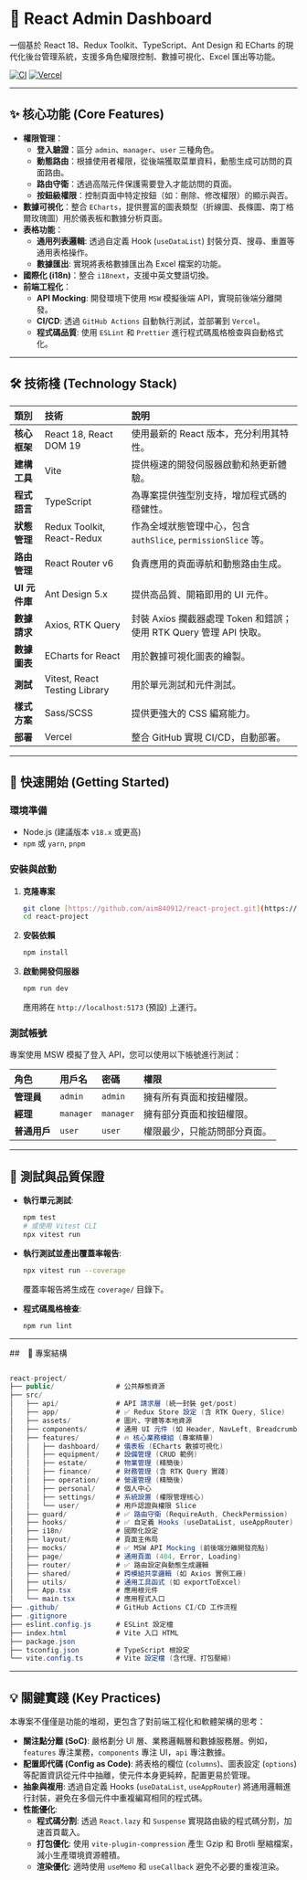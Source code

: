 # 🧩 React Admin Dashboard

一個基於 React 18、Redux Toolkit、TypeScript、Ant Design 和 ECharts 的現代化後台管理系統，支援多角色權限控制、數據可視化、Excel 匯出等功能。

[![CI](https://github.com/aim840912/react-project/actions/workflows/test.yml/badge.svg)](https://github.com/aim840912/react-project/actions/workflows/test.yml)
[![Vercel](https://vercelbadge.vercel.app/api/aim840912/react-project)](https://react-project-git-main-tienchihchengs-projects.vercel.app/login)

---

## ✨ 核心功能 (Core Features)

* **權限管理**：
    * **登入驗證**：區分 `admin`、`manager`、`user` 三種角色。
    * **動態路由**：根據使用者權限，從後端獲取菜單資料，動態生成可訪問的頁面路由。
    * **路由守衛**：透過高階元件保護需要登入才能訪問的頁面。
    * **按鈕級權限**：控制頁面中特定按鈕（如：刪除、修改權限）的顯示與否。
* **數據可視化**：整合 `ECharts`，提供豐富的圖表類型（折線圖、長條圖、南丁格爾玫瑰圖）用於儀表板和數據分析頁面。
* **表格功能**：
    * **通用列表邏輯**: 透過自定義 Hook (`useDataList`) 封裝分頁、搜尋、重置等通用表格操作。
    * **數據匯出**: 實現將表格數據匯出為 Excel 檔案的功能。
* **國際化 (i18n)**：整合 `i18next`，支援中英文雙語切換。
* **前端工程化**：
    * **API Mocking**: 開發環境下使用 `MSW` 模擬後端 API，實現前後端分離開發。
    * **CI/CD**: 透過 `GitHub Actions` 自動執行測試，並部署到 `Vercel`。
    * **程式碼品質**: 使用 `ESLint` 和 `Prettier` 進行程式碼風格檢查與自動格式化。

---

## 🛠️ 技術棧 (Technology Stack)

| 類別          | 技術                          | 說明                                                               |
| :------------ | :---------------------------- | :----------------------------------------------------------------- |
| **核心框架**  | React 18, React DOM 19        | 使用最新的 React 版本，充分利用其特性。                            |
| **建構工具**  | Vite                          | 提供極速的開發伺服器啟動和熱更新體驗。                             |
| **程式語言**  | TypeScript                    | 為專案提供強型別支持，增加程式碼的穩健性。                         |
| **狀態管理**  | Redux Toolkit, React-Redux    | 作為全域狀態管理中心，包含 `authSlice`, `permissionSlice` 等。     |
| **路由管理**  | React Router v6               | 負責應用的頁面導航和動態路由生成。                                 |
| **UI 元件庫** | Ant Design 5.x                | 提供高品質、開箱即用的 UI 元件。                                   |
| **數據請求**  | Axios, RTK Query              | 封裝 Axios 攔截器處理 Token 和錯誤；使用 RTK Query 管理 API 快取。 |
| **數據圖表**  | ECharts for React             | 用於數據可視化圖表的繪製。                                         |
| **測試**      | Vitest, React Testing Library | 用於單元測試和元件測試。                                           |
| **樣式方案**  | Sass/SCSS                     | 提供更強大的 CSS 編寫能力。                                        |
| **部署**      | Vercel                        | 整合 GitHub 實現 CI/CD，自動部署。                                 |

---

## 🚀 快速開始 (Getting Started)

### 環境準備

* Node.js (建議版本 `v18.x` 或更高)
* `npm` 或 `yarn`, `pnpm`

### 安裝與啟動

1.  **克隆專案**
    ```bash
    git clone [https://github.com/aim840912/react-project.git](https://github.com/aim840912/react-project.git)
    cd react-project
    ```

2.  **安裝依賴**
    ```bash
    npm install
    ```

3.  **啟動開發伺服器**
    ```bash
    npm run dev
    ```
    應用將在 `http://localhost:5173` (預設) 上運行。

### 測試帳號

專案使用 MSW 模擬了登入 API，您可以使用以下帳號進行測試：

| 角色         | 用戶名    | 密碼      | 權限                         |
| :----------- | :-------- | :-------- | :--------------------------- |
| **管理員**   | `admin`   | `admin`   | 擁有所有頁面和按鈕權限。     |
| **經理**     | `manager` | `manager` | 擁有部分頁面和按鈕權限。     |
| **普通用戶** | `user`    | `user`    | 權限最少，只能訪問部分頁面。 |

---

## 🧪 測試與品質保證

* **執行單元測試**:
    ```bash
    npm test
    # 或使用 Vitest CLI
    npx vitest run
    ```

* **執行測試並產出覆蓋率報告**:
    ```bash
    npx vitest run --coverage
    ```
    覆蓋率報告將生成在 `coverage/` 目錄下。

* **程式碼風格檢查**:
    ```bash
    npm run lint
    ```

---

##　📁 專案結構

```csharp

react-project/
├── public/               # 公共靜態資源
├── src/
│   ├── api/              # API 請求層 (統一封裝 get/post)
│   ├── app/              # ✅ Redux Store 設定 (含 RTK Query, Slice)
│   ├── assets/           # 圖片、字體等本地資源
│   ├── components/       # 通用 UI 元件 (如 Header, NavLeft, Breadcrumb)
│   ├── features/         # 🔥 核心業務模組 (專案精華)
│   │   ├── dashboard/    # 儀表板 (ECharts 數據可視化)
│   │   ├── equipment/    # 設備管理 (CRUD 範例)
│   │   ├── estate/       # 物業管理 (精簡後)
│   │   ├── finance/      # 財務管理 (含 RTK Query 實踐)
│   │   ├── operation/    # 營運管理 (精簡後)
│   │   ├── personal/     # 個人中心
│   │   ├── settings/     # 系統設置 (權限管理核心)
│   │   └── user/         # 用戶認證與權限 Slice
│   ├── guard/            # ✅ 路由守衛 (RequireAuth, CheckPermission)
│   ├── hooks/            # ✅ 自定義 Hooks (useDataList, useAppRouter)
│   ├── i18n/             # 國際化設定
│   ├── layout/           # 頁面主佈局
│   ├── mocks/            # ✅ MSW API Mocking (前後端分離開發亮點)
│   ├── page/             # 通用頁面 (404, Error, Loading)
│   ├── router/           # ✅ 路由設定與動態生成邏輯
│   ├── shared/           # 跨模組共享邏輯 (如 Axios 實例工廠)
│   ├── utils/            # 通用工具函式 (如 exportToExcel)
│   ├── App.tsx           # 應用根元件
│   └── main.tsx          # 應用程式入口
├── .github/              # GitHub Actions CI/CD 工作流程
├── .gitignore
├── eslint.config.js      # ESLint 設定檔
├── index.html            # Vite 入口 HTML
├── package.json
├── tsconfig.json         # TypeScript 根設定
└── vite.config.ts        # Vite 設定檔 (含代理、打包壓縮)

```
---

## 💡 關鍵實踐 (Key Practices)

本專案不僅僅是功能的堆砌，更包含了對前端工程化和軟體架構的思考：

* **關注點分離 (SoC)**: 嚴格劃分 UI 層、業務邏輯層和數據服務層。例如，`features` 專注業務，`components` 專注 UI，`api` 專注數據。
* **配置即代碼 (Config as Code)**: 將表格的欄位 (`columns`)、圖表設定 (`options`) 等配置資訊從元件中抽離，使元件本身更純粹，配置更易於管理。
* **抽象與複用**: 透過自定義 Hooks (`useDataList`, `useAppRouter`) 將通用邏輯進行封裝，避免在多個元件中重複編寫相同的程式碼。
* **性能優化**:
    * **程式碼分割**: 透過 `React.lazy` 和 `Suspense` 實現路由級的程式碼分割，加速首頁載入。
    * **打包優化**: 使用 `vite-plugin-compression` 產生 Gzip 和 Brotli 壓縮檔案，減小生產環境資源體積。
    * **渲染優化**: 適時使用 `useMemo` 和 `useCallback` 避免不必要的重複渲染。
